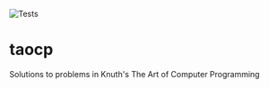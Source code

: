 ![Tests](https://github.com/github/workflows/test.yml/badge.svg)

# taocp
Solutions to problems in Knuth's The Art of Computer Programming
